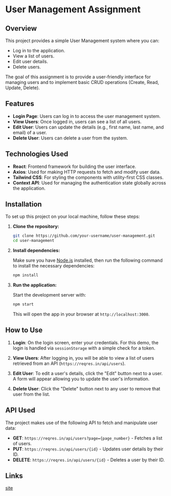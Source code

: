 # User Management Assignment

## Overview

This project provides a simple User Management system where you can:

- Log in to the application.
- View a list of users.
- Edit user details.
- Delete users.

The goal of this assignment is to provide a user-friendly interface for managing users and to implement basic CRUD operations (Create, Read, Update, Delete).

## Features

- **Login Page**: Users can log in to access the user management system.
- **View Users**: Once logged in, users can see a list of all users.
- **Edit User**: Users can update the details (e.g., first name, last name, and email) of a user.
- **Delete User**: Users can delete a user from the system.

## Technologies Used

- **React**: Frontend framework for building the user interface.
- **Axios**: Used for making HTTP requests to fetch and modify user data.
- **Tailwind CSS**: For styling the components with utility-first CSS classes.
- **Context API**: Used for managing the authentication state globally across the application.

## Installation

To set up this project on your local machine, follow these steps:

1. **Clone the repository:**

   ```bash
   git clone https://github.com/your-username/user-management.git
   cd user-management
   ```

2. **Install dependencies:**

   Make sure you have [Node.js](https://nodejs.org/) installed, then run the following command to install the necessary dependencies:

   ```bash
   npm install
   ```

3. **Run the application:**

   Start the development server with:

   ```bash
   npm start
   ```

   This will open the app in your browser at `http://localhost:3000`.

## How to Use

1. **Login**: On the login screen, enter your credentials. For this demo, the login is handled via `sessionStorage` with a simple check for a token.
2. **View Users**: After logging in, you will be able to view a list of users retrieved from an API (`https://reqres.in/api/users`).

3. **Edit User**: To edit a user's details, click the "Edit" button next to a user. A form will appear allowing you to update the user's information.

4. **Delete User**: Click the "Delete" button next to any user to remove that user from the list.

## API Used

The project makes use of the following API to fetch and manipulate user data:

- **GET**: `https://reqres.in/api/users?page={page_number}` - Fetches a list of users.
- **PUT**: `https://reqres.in/api/users/{id}` - Updates user details by their ID.
- **DELETE**: `https://reqres.in/api/users/{id}` - Deletes a user by their ID.

## Links
 [site](https://deoruchi.github.io/user-management/#/login)
